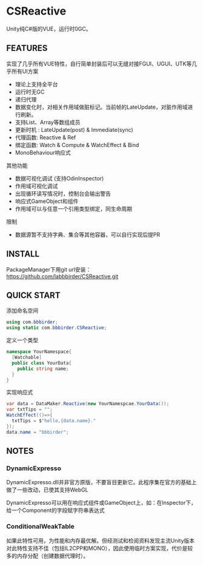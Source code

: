 # CSReactive
Unity纯C#版的VUE，运行时0GC。
## FEATURES
实现了几乎所有VUE特性，自行简单封装后可以无缝对接FGUI、UGUI、UTK等几乎所有UI方案
* 理论上支持全平台
* 运行时无GC
* 递归代理
* 数据变化时，对相关作用域做脏标记。当前帧的LateUpdate，对脏作用域进行刷新。
* 支持List、Array等数组成员
* 更新时机 : LateUpdate(post) & Immediate(sync)
* 代理函数: Reactive & Ref
* 绑定函数: Watch & Compute & WatchEffect & Bind
* MonoBehaviour响应式

其他功能
* 数据可视化调试 (支持OdinInspector)
* 作用域可视化调试
* 出现循环读写情况时，控制台会输出警告
* 响应式GameObject和组件
* 作用域可以与任意一个引用类型绑定，同生命周期

限制
* 数据源暂不支持字典、集合等其他容器，可以自行实现后提PR
## INSTALL
PackageManager下用git url安装：https://github.com/labbbirder/CSReactive.git
## QUICK START
添加命名空间
```csharp
using com.bbbirder;
using static com.bbbirder.CSReactive;
```

定义一个类型
```csharp
namespace YourNamespace{
  [Watchable]
  public class YourData{
    public string name;
  }
}
```

实现响应式
```csharp
var data = DataMaker.Reactive(new YourNamespcae.YourData());
var txtTips = "";
WatchEffect(()=>{
  txtTips = $"hello,{data.name}."
});
data.name = "bbbirder";
```
## NOTES
### DynamicExpresso
DynamicExpresso.dll并非官方原版，不要盲目更新它。此程序集在官方的基础上做了一些改动，已使其支持WebGL

DynamicExpresso可以用在响应式组件或GameObject上，如：在Inspector下，给一个Component的字段赋字符串表达式
### ConditionalWeakTable
如果此特性可用，为性能和内存最优解。但经测试和检阅资料发现主流Unity版本对此特性支持不佳（包括IL2CPP和MONO），因此使用临时方案实现，代价是较多的内存分配（创建数据代理时）。

